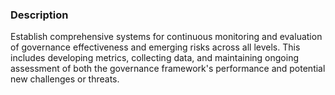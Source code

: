 ### Description

Establish comprehensive systems for continuous monitoring and evaluation of governance effectiveness and emerging risks across all levels. This includes developing metrics, collecting data, and maintaining ongoing assessment of both the governance framework's performance and potential new challenges or threats.
